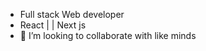 
- Full stack Web developer
- React | | Next js
- 💞️ I’m looking to collaborate with like minds
  


<!---
Stanley-enumahh/Stanley-enumahh is a ✨ special ✨ repository because its `README.md` (this file) appears on your GitHub profile.
You can click the Preview link to take a look at your changes.
--->
